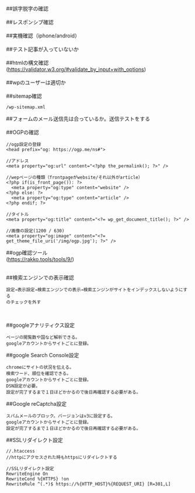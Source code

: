 ##誤字脱字の確認<br><br>
##レスポンシブ確認<br><br>
##実機確認（iphone/android）<br><br>
##テスト記事が入っていないか<br><br>
##htmlの構文確認<br>
(https://validator.w3.org/#validate_by_input+with_options)<br><br>
##wpのユーザーは適切か<br><br>
##sitemap確認<br>
```
/wp-sitemap.xml
```
##フォームのメール送信先は合っているか。送信テストをする<br><br>
##OGPの確認
```
//ogp設定の登録
<head prefix="og: https://ogp.me/ns#">

//アドレス
<meta property="og:url" content="<?php the_permalink(); ?>" />

//wepページの種類（frontpageがwebsite/それ以外がarticle）
<?php if(is_front_page()): ?>
  <meta property="og:type" content="website" />
<?php else: ?>
  <meta property="og:type" content="article" />
<?php endif; ?>

//タイトル
<meta property="og:title" content="<?= wp_get_document_title(); ?>" />

//画像の設定(1200 / 630)
<meta property="og:image" content="<?= get_theme_file_uri('/img/ogp.jpg'); ?>" />
```

##ogp確認ツール<br>
(https://rakko.tools/tools/9/)<br><br>

##検索エンジンでの表示確認
```
設定→表示設定→検索エンジンでの表示→検索エンジンがサイトをインデックスしないようにする
のチェックを外す
```
<br>

##googleアナリティクス設定
```
ページの閲覧数や国など解析できる。
googleアカウントからサイトごとに登録。
```


##google Search Console設定
```
chromeにサイトの状況を伝える。
検索ワード、順位を確認できる。
googleアカウントからサイトごとに登録。
DSN設定が必要。
設定が完了するまで１日ほどかかるので後日再確認する必要がある。
```

##Google reCaptcha設定
```
スパムメールのブロック。バージョンはv3に設定する。
googleアカウントからサイトごとに登録。
設定が完了するまで１日ほどかかるので後日再確認する必要がある。
```

##SSLリダイレクト設定
```
//.htaccess
//httpにアクセスされた時もhttpsにリダイレクトする

//SSLリダイレクト設定
RewriteEngine On
RewriteCond %{HTTPS} !on
RewriteRule ^(.*)$ https://%{HTTP_HOST}%{REQUEST_URI} [R=301,L]
```